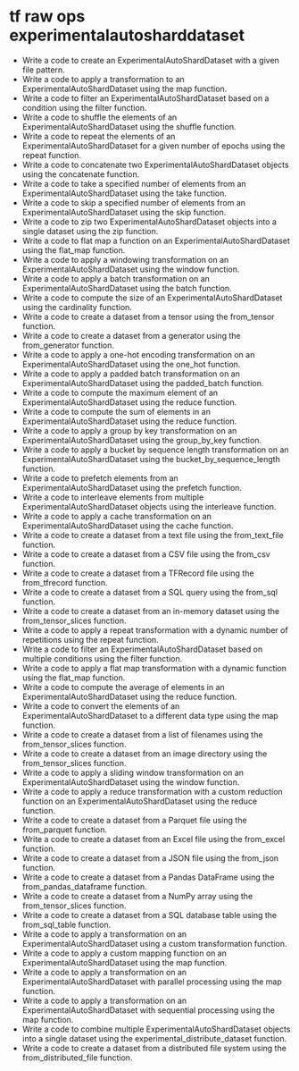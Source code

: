 # tf raw ops experimentalautosharddataset

- Write a code to create an ExperimentalAutoShardDataset with a given file pattern.
- Write a code to apply a transformation to an ExperimentalAutoShardDataset using the map function.
- Write a code to filter an ExperimentalAutoShardDataset based on a condition using the filter function.
- Write a code to shuffle the elements of an ExperimentalAutoShardDataset using the shuffle function.
- Write a code to repeat the elements of an ExperimentalAutoShardDataset for a given number of epochs using the repeat function.
- Write a code to concatenate two ExperimentalAutoShardDataset objects using the concatenate function.
- Write a code to take a specified number of elements from an ExperimentalAutoShardDataset using the take function.
- Write a code to skip a specified number of elements from an ExperimentalAutoShardDataset using the skip function.
- Write a code to zip two ExperimentalAutoShardDataset objects into a single dataset using the zip function.
- Write a code to flat map a function on an ExperimentalAutoShardDataset using the flat_map function.
- Write a code to apply a windowing transformation on an ExperimentalAutoShardDataset using the window function.
- Write a code to apply a batch transformation on an ExperimentalAutoShardDataset using the batch function.
- Write a code to compute the size of an ExperimentalAutoShardDataset using the cardinality function.
- Write a code to create a dataset from a tensor using the from_tensor function.
- Write a code to create a dataset from a generator using the from_generator function.
- Write a code to apply a one-hot encoding transformation on an ExperimentalAutoShardDataset using the one_hot function.
- Write a code to apply a padded batch transformation on an ExperimentalAutoShardDataset using the padded_batch function.
- Write a code to compute the maximum element of an ExperimentalAutoShardDataset using the reduce function.
- Write a code to compute the sum of elements in an ExperimentalAutoShardDataset using the reduce function.
- Write a code to apply a group by key transformation on an ExperimentalAutoShardDataset using the group_by_key function.
- Write a code to apply a bucket by sequence length transformation on an ExperimentalAutoShardDataset using the bucket_by_sequence_length function.
- Write a code to prefetch elements from an ExperimentalAutoShardDataset using the prefetch function.
- Write a code to interleave elements from multiple ExperimentalAutoShardDataset objects using the interleave function.
- Write a code to apply a cache transformation on an ExperimentalAutoShardDataset using the cache function.
- Write a code to create a dataset from a text file using the from_text_file function.
- Write a code to create a dataset from a CSV file using the from_csv function.
- Write a code to create a dataset from a TFRecord file using the from_tfrecord function.
- Write a code to create a dataset from a SQL query using the from_sql function.
- Write a code to create a dataset from an in-memory dataset using the from_tensor_slices function.
- Write a code to apply a repeat transformation with a dynamic number of repetitions using the repeat function.
- Write a code to filter an ExperimentalAutoShardDataset based on multiple conditions using the filter function.
- Write a code to apply a flat map transformation with a dynamic function using the flat_map function.
- Write a code to compute the average of elements in an ExperimentalAutoShardDataset using the reduce function.
- Write a code to convert the elements of an ExperimentalAutoShardDataset to a different data type using the map function.
- Write a code to create a dataset from a list of filenames using the from_tensor_slices function.
- Write a code to create a dataset from an image directory using the from_tensor_slices function.
- Write a code to apply a sliding window transformation on an ExperimentalAutoShardDataset using the window function.
- Write a code to apply a reduce transformation with a custom reduction function on an ExperimentalAutoShardDataset using the reduce function.
- Write a code to create a dataset from a Parquet file using the from_parquet function.
- Write a code to create a dataset from an Excel file using the from_excel function.
- Write a code to create a dataset from a JSON file using the from_json function.
- Write a code to create a dataset from a Pandas DataFrame using the from_pandas_dataframe function.
- Write a code to create a dataset from a NumPy array using the from_tensor_slices function.
- Write a code to create a dataset from a SQL database table using the from_sql_table function.
- Write a code to apply a transformation on an ExperimentalAutoShardDataset using a custom transformation function.
- Write a code to apply a custom mapping function on an ExperimentalAutoShardDataset using the map function.
- Write a code to apply a transformation on an ExperimentalAutoShardDataset with parallel processing using the map function.
- Write a code to apply a transformation on an ExperimentalAutoShardDataset with sequential processing using the map function.
- Write a code to combine multiple ExperimentalAutoShardDataset objects into a single dataset using the experimental_distribute_dataset function.
- Write a code to create a dataset from a distributed file system using the from_distributed_file function.